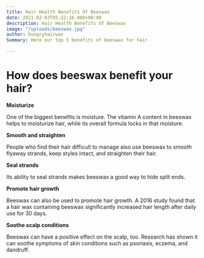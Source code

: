 ```yaml
---
title: Hair Health Benefits Of Beeswax
date: 2021-02-03T05:22:16.000+00:00
description: Hair Health Benefits Of Beeswax
image: "/uploads/beeswax.jpg"
author: hungryhairwax
Summary: Here our top 5 benefits of beeswax for hair

---
```

# How does beeswax benefit your hair?

**Moisturize**

One of the biggest benefits is moisture. The vitamin A content in beeswax helps to moisturize hair, while its overall formula locks in that moisture.

**Smooth and straighten**

People who find their hair difficult to manage also use beeswax to smooth flyaway strands, keep styles intact, and straighten their hair.

**Seal strands**

Its ability to seal strands makes beeswax a good way to hide split ends.

**Promote hair growth**

Beeswax can also be used to promote hair growth. A 2016 study found that a hair wax containing beeswax significantly increased hair length after daily use for 30 days.

**Soothe scalp conditions**

Beeswax can have a positive effect on the scalp, too. Research has shown it can soothe symptoms of skin conditions such as psoriasis, eczema, and dandruff.